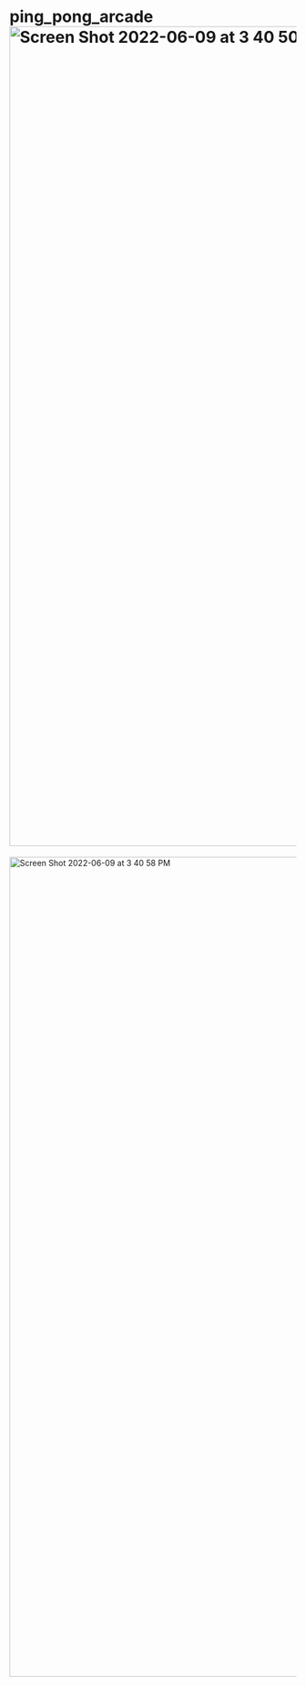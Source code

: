 # ping_pong_arcade<img width="1440" alt="Screen Shot 2022-06-09 at 3 40 50 PM" src="https://user-images.githubusercontent.com/106062758/172833891-eeac184a-1fd8-4cf3-9b86-8956c751e334.png">
<img width="1440" alt="Screen Shot 2022-06-09 at 3 40 58 PM" src="https://user-images.githubusercontent.com/106062758/172833916-c2c39dcb-3546-4e53-82d8-630b9bc636ae.png">
